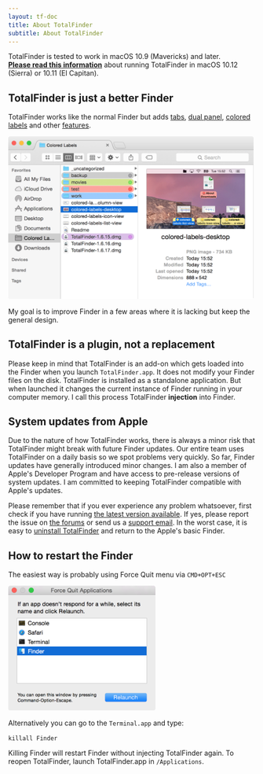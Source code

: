 ```yaml
---
layout: tf-doc
title: About TotalFinder
subtitle: About TotalFinder
---
```


<p class="info-box compatibility">
TotalFinder is tested to work in macOS 10.9 (Mavericks) and later.<br>
<b><a href="/sip">Please read this information</a></b> about running TotalFinder in macOS 10.12 (Sierra) or 10.11 (El Capitan).
</p>

## TotalFinder is just a better Finder

TotalFinder works like the normal Finder but adds [tabs](/tabs), [dual panel](/dual-mode), [colored labels](/colored-labels) and other [features](/tweaks).

<img src="/images/showcase/full-clabels.png" class="doc-image add-shadow" style="width:500px">

My goal is to improve Finder in a few areas where it is lacking but keep the general design.

## TotalFinder is a plugin, not a replacement

Please keep in mind that TotalFinder is an add-on which gets loaded into the Finder when you launch `TotalFinder.app`. It does not modify your Finder files on the disk. TotalFinder is installed as a standalone application. But when launched it changes the current instance of Finder running in your computer memory. I call this process TotalFinder **injection** into Finder.

## System updates from Apple

Due to the nature of how TotalFinder works, there is always a minor risk that TotalFinder might break with future Finder updates. Our entire team uses TotalFinder on a daily basis so we spot problems very quickly. So far, Finder updates have generally introduced minor changes. I am also a member of Apple's Developer Program and have access to pre-release versions of system updates. I am committed to keeping TotalFinder compatible with Apple's updates.

Please remember that if you ever experience any problem whatsoever, first check if you have running [the latest version available](/beta-changes). If yes, please report the issue on [the forums](https://discuss.binaryage.com) or send us a [support email](mailto:support@binaryage.com). In the worst case, it is easy to [uninstall TotalFinder](/uninstallation) and return to the Apple's basic Finder.

## How to restart the Finder

The easiest way is probably using Force Quit menu via `CMD+OPT+ESC`

<img src="/images/force-quit-finder.png" class="doc-image add-shadow" style="width:300px">

Alternatively you can go to the `Terminal.app` and type: 
   
    killall Finder

Killing Finder will restart Finder without injecting TotalFinder again. To reopen TotalFinder, launch TotalFinder.app in `/Applications`.
